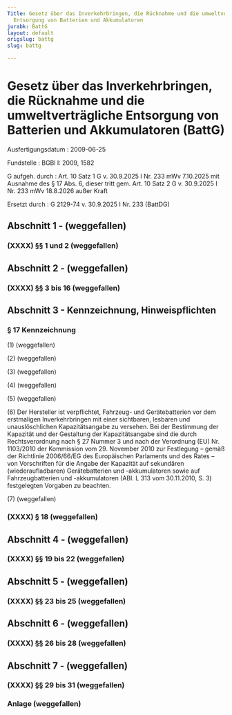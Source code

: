 ```yaml
---
Title: Gesetz über das Inverkehrbringen, die Rücknahme und die umweltverträgliche
  Entsorgung von Batterien und Akkumulatoren
jurabk: BattG
layout: default
origslug: battg
slug: battg

---
```


# Gesetz über das Inverkehrbringen, die Rücknahme und die umweltverträgliche Entsorgung von Batterien und Akkumulatoren (BattG)

Ausfertigungsdatum
:   2009-06-25

Fundstelle
:   BGBl I: 2009, 1582

G aufgeh. durch
:   Art. 10 Satz 1 G v. 30.9.2025 I Nr. 233 mWv 7.10.2025 mit Ausnahme des § 17 Abs. 6, dieser tritt gem. Art. 10 Satz 2 G v. 30.9.2025 I Nr. 233 mWv 18.8.2026 außer Kraft

Ersetzt durch
:   G 2129-74 v. 30.9.2025 I Nr. 233 (BattDG)


## Abschnitt 1 - (weggefallen)



### (XXXX) §§ 1 und 2 (weggefallen)



## Abschnitt 2 - (weggefallen)



### (XXXX) §§ 3 bis 16 (weggefallen)



## Abschnitt 3 - Kennzeichnung, Hinweispflichten


### § 17 Kennzeichnung

(1) (weggefallen)

(2) (weggefallen)

(3) (weggefallen)

(4) (weggefallen)

(5) (weggefallen)

(6) Der Hersteller ist verpflichtet, Fahrzeug- und Gerätebatterien vor dem erstmaligen Inverkehrbringen mit einer sichtbaren, lesbaren und unauslöschlichen Kapazitätsangabe zu versehen. Bei der Bestimmung der Kapazität und der Gestaltung der Kapazitätsangabe sind die durch Rechtsverordnung nach § 27 Nummer 3 und nach der Verordnung (EU) Nr. 1103/2010 der Kommission vom 29. November 2010 zur Festlegung – gemäß der Richtlinie 2006/66/EG des Europäischen Parlaments und des Rates – von Vorschriften für die Angabe der Kapazität auf sekundären (wiederaufladbaren) Gerätebatterien und -akkumulatoren sowie auf Fahrzeugbatterien und -akkumulatoren (ABl. L 313 vom 30.11.2010, S. 3) festgelegten Vorgaben zu beachten.

(7) (weggefallen)


### (XXXX) § 18 (weggefallen)



## Abschnitt 4 - (weggefallen)



### (XXXX) §§ 19 bis 22 (weggefallen)



## Abschnitt 5 - (weggefallen)



### (XXXX) §§ 23 bis 25 (weggefallen)



## Abschnitt 6 - (weggefallen)



### (XXXX) §§ 26 bis 28 (weggefallen)



## Abschnitt 7 - (weggefallen)



### (XXXX) §§ 29 bis 31 (weggefallen)



### Anlage (weggefallen)


